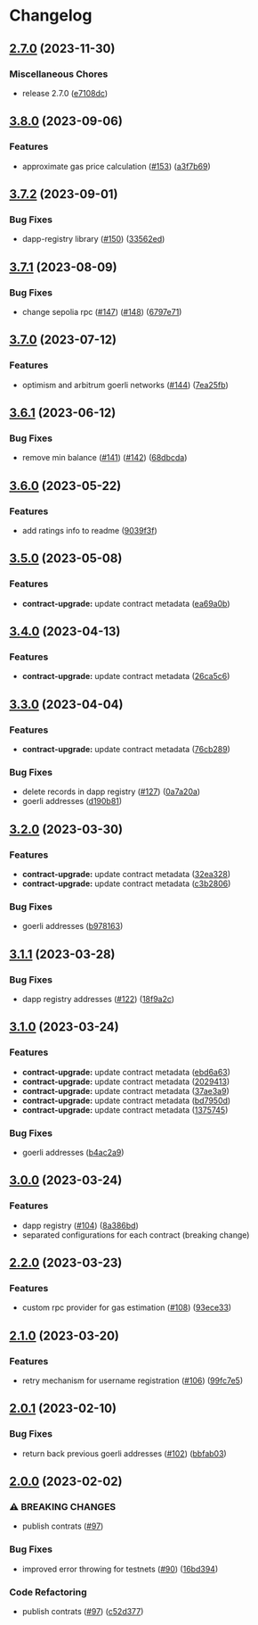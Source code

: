 # Changelog

## [2.7.0](https://github.com/fairDataSociety/fdp-contracts/compare/fdp-contracts-js-lib-v3.8.0...fdp-contracts-js-lib-v2.7.0) (2023-11-30)


### Miscellaneous Chores

* release 2.7.0 ([e7108dc](https://github.com/fairDataSociety/fdp-contracts/commit/e7108dc343db86424bafbf306bfc6212f62f4ebd))

## [3.8.0](https://github.com/fairDataSociety/fdp-contracts/compare/fdp-contracts-js-lib-v3.7.2...fdp-contracts-js-lib-v3.8.0) (2023-09-06)


### Features

* approximate gas price calculation ([#153](https://github.com/fairDataSociety/fdp-contracts/issues/153)) ([a3f7b69](https://github.com/fairDataSociety/fdp-contracts/commit/a3f7b69a069f34ca6ebe899e777ee37a1d1725ea))

## [3.7.2](https://github.com/fairDataSociety/fdp-contracts/compare/fdp-contracts-js-lib-v3.7.1...fdp-contracts-js-lib-v3.7.2) (2023-09-01)


### Bug Fixes

* dapp-registry library ([#150](https://github.com/fairDataSociety/fdp-contracts/issues/150)) ([33562ed](https://github.com/fairDataSociety/fdp-contracts/commit/33562ed58a3c050eb6c88f7f094a97196fa0c5e3))

## [3.7.1](https://github.com/fairDataSociety/fdp-contracts/compare/fdp-contracts-js-lib-v3.7.0...fdp-contracts-js-lib-v3.7.1) (2023-08-09)


### Bug Fixes

* change sepolia rpc ([#147](https://github.com/fairDataSociety/fdp-contracts/issues/147)) ([#148](https://github.com/fairDataSociety/fdp-contracts/issues/148)) ([6797e71](https://github.com/fairDataSociety/fdp-contracts/commit/6797e718578f8db734bc7943b64b2f95c173cf57))

## [3.7.0](https://github.com/fairDataSociety/fdp-contracts/compare/fdp-contracts-js-lib-v3.6.1...fdp-contracts-js-lib-v3.7.0) (2023-07-12)


### Features

* optimism and arbitrum goerli networks ([#144](https://github.com/fairDataSociety/fdp-contracts/issues/144)) ([7ea25fb](https://github.com/fairDataSociety/fdp-contracts/commit/7ea25fb1a8ddbf49d9850fadefa7710fe3066004))

## [3.6.1](https://github.com/fairDataSociety/fdp-contracts/compare/fdp-contracts-js-lib-v3.6.0...fdp-contracts-js-lib-v3.6.1) (2023-06-12)


### Bug Fixes

* remove min balance ([#141](https://github.com/fairDataSociety/fdp-contracts/issues/141)) ([#142](https://github.com/fairDataSociety/fdp-contracts/issues/142)) ([68dbcda](https://github.com/fairDataSociety/fdp-contracts/commit/68dbcda0f272d9e51e11d4777ed12699083bc684))

## [3.6.0](https://github.com/fairDataSociety/fdp-contracts/compare/fdp-contracts-js-lib-v3.5.0...fdp-contracts-js-lib-v3.6.0) (2023-05-22)


### Features

* add ratings info to readme ([9039f3f](https://github.com/fairDataSociety/fdp-contracts/commit/9039f3f07ad5b9676e13c86dae7e35ecec12b529))

## [3.5.0](https://github.com/fairDataSociety/fdp-contracts/compare/fdp-contracts-js-lib-v3.4.0...fdp-contracts-js-lib-v3.5.0) (2023-05-08)


### Features

* **contract-upgrade:** update contract metadata ([ea69a0b](https://github.com/fairDataSociety/fdp-contracts/commit/ea69a0bfee3492d4b25381a41a6d95ec91426ce5))

## [3.4.0](https://github.com/fairDataSociety/fdp-contracts/compare/fdp-contracts-js-lib-v3.3.0...fdp-contracts-js-lib-v3.4.0) (2023-04-13)


### Features

* **contract-upgrade:** update contract metadata ([26ca5c6](https://github.com/fairDataSociety/fdp-contracts/commit/26ca5c695565091cacf8f08acb11809dfcd82692))

## [3.3.0](https://github.com/fairDataSociety/fdp-contracts/compare/fdp-contracts-js-lib-v3.2.0...fdp-contracts-js-lib-v3.3.0) (2023-04-04)


### Features

* **contract-upgrade:** update contract metadata ([76cb289](https://github.com/fairDataSociety/fdp-contracts/commit/76cb289a975e9745c67762e0b306967ec61ca9d5))


### Bug Fixes

* delete records in dapp registry ([#127](https://github.com/fairDataSociety/fdp-contracts/issues/127)) ([0a7a20a](https://github.com/fairDataSociety/fdp-contracts/commit/0a7a20a62db74bf0167709bdd77890edc1f8a014))
* goerli addresses ([d190b81](https://github.com/fairDataSociety/fdp-contracts/commit/d190b8120a95289b52c8d76a8fd93aa6aa68e213))

## [3.2.0](https://github.com/fairDataSociety/fdp-contracts/compare/fdp-contracts-js-lib-v3.1.1...fdp-contracts-js-lib-v3.2.0) (2023-03-30)


### Features

* **contract-upgrade:** update contract metadata ([32ea328](https://github.com/fairDataSociety/fdp-contracts/commit/32ea3285d9b038117f5f8f462ca782201a0b1073))
* **contract-upgrade:** update contract metadata ([c3b2806](https://github.com/fairDataSociety/fdp-contracts/commit/c3b2806adb3e1c6235b2e9c46509e9b42aa819be))


### Bug Fixes

* goerli addresses ([b978163](https://github.com/fairDataSociety/fdp-contracts/commit/b978163a6926b6bb92101f627d0bcbab594172ff))

## [3.1.1](https://github.com/fairDataSociety/fdp-contracts/compare/fdp-contracts-js-lib-v3.1.0...fdp-contracts-js-lib-v3.1.1) (2023-03-28)


### Bug Fixes

* dapp registry addresses ([#122](https://github.com/fairDataSociety/fdp-contracts/issues/122)) ([18f9a2c](https://github.com/fairDataSociety/fdp-contracts/commit/18f9a2cabbaec5742d12d8ec10acfe25397d39d3))

## [3.1.0](https://github.com/fairDataSociety/fdp-contracts/compare/fdp-contracts-js-lib-v3.0.0...fdp-contracts-js-lib-v3.1.0) (2023-03-24)


### Features

* **contract-upgrade:** update contract metadata ([ebd6a63](https://github.com/fairDataSociety/fdp-contracts/commit/ebd6a63e31d447d9de93cd69332530f745fcde95))
* **contract-upgrade:** update contract metadata ([2029413](https://github.com/fairDataSociety/fdp-contracts/commit/20294130487d5baf9bca4a66fcf708c0487275a3))
* **contract-upgrade:** update contract metadata ([37ae3a9](https://github.com/fairDataSociety/fdp-contracts/commit/37ae3a964fa72c65f811cbdf86dc848ebd301519))
* **contract-upgrade:** update contract metadata ([bd7950d](https://github.com/fairDataSociety/fdp-contracts/commit/bd7950d0bb2ff606af734101f42291c4299662bd))
* **contract-upgrade:** update contract metadata ([1375745](https://github.com/fairDataSociety/fdp-contracts/commit/1375745d3cc1d648c1014bbcfde66e7490f576fe))


### Bug Fixes

* goerli addresses ([b4ac2a9](https://github.com/fairDataSociety/fdp-contracts/commit/b4ac2a902b0fa238ad7b370ba5790daaf3c8f432))

## [3.0.0](https://github.com/fairDataSociety/fdp-contracts/compare/fdp-contracts-js-lib-v2.2.0...fdp-contracts-js-lib-v3.0.0) (2023-03-24)


### Features

* dapp registry ([#104](https://github.com/fairDataSociety/fdp-contracts/issues/104)) ([8a386bd](https://github.com/fairDataSociety/fdp-contracts/commit/8a386bda6c1019ed9d1fac777dc6e40fcc1591cb))
* separated configurations for each contract (breaking change)

## [2.2.0](https://github.com/fairDataSociety/fdp-contracts/compare/fdp-contracts-js-lib-v2.1.0...fdp-contracts-js-lib-v2.2.0) (2023-03-23)


### Features

* custom rpc provider for gas estimation ([#108](https://github.com/fairDataSociety/fdp-contracts/issues/108)) ([93ece33](https://github.com/fairDataSociety/fdp-contracts/commit/93ece33f09d72b9c8a96d747188de8e35aac2608))

## [2.1.0](https://github.com/fairDataSociety/fdp-contracts/compare/fdp-contracts-js-lib-v2.0.1...fdp-contracts-js-lib-v2.1.0) (2023-03-20)


### Features

* retry mechanism for username registration ([#106](https://github.com/fairDataSociety/fdp-contracts/issues/106)) ([99fc7e5](https://github.com/fairDataSociety/fdp-contracts/commit/99fc7e5c0045eac2d6dbd6b704ad7f946723816a))

## [2.0.1](https://github.com/fairDataSociety/fdp-contracts/compare/fdp-contracts-js-lib-v2.0.0...fdp-contracts-js-lib-v2.0.1) (2023-02-10)


### Bug Fixes

* return back previous goerli addresses ([#102](https://github.com/fairDataSociety/fdp-contracts/issues/102)) ([bbfab03](https://github.com/fairDataSociety/fdp-contracts/commit/bbfab03ce882297c4bb325a65f7ecceb090cc97d))

## [2.0.0](https://github.com/fairDataSociety/fdp-contracts/compare/fdp-contracts-js-lib-v1.0.4...fdp-contracts-js-lib-v2.0.0) (2023-02-02)


### ⚠ BREAKING CHANGES

* publish contrats ([#97](https://github.com/fairDataSociety/fdp-contracts/issues/97))

### Bug Fixes

* improved error throwing for testnets ([#90](https://github.com/fairDataSociety/fdp-contracts/issues/90)) ([16bd394](https://github.com/fairDataSociety/fdp-contracts/commit/16bd39429d5d30065cf2c5f99e7296a72c109a01))


### Code Refactoring

* publish contrats ([#97](https://github.com/fairDataSociety/fdp-contracts/issues/97)) ([c52d377](https://github.com/fairDataSociety/fdp-contracts/commit/c52d3772861f4ddce25d6b0794c1761ab052388e))
